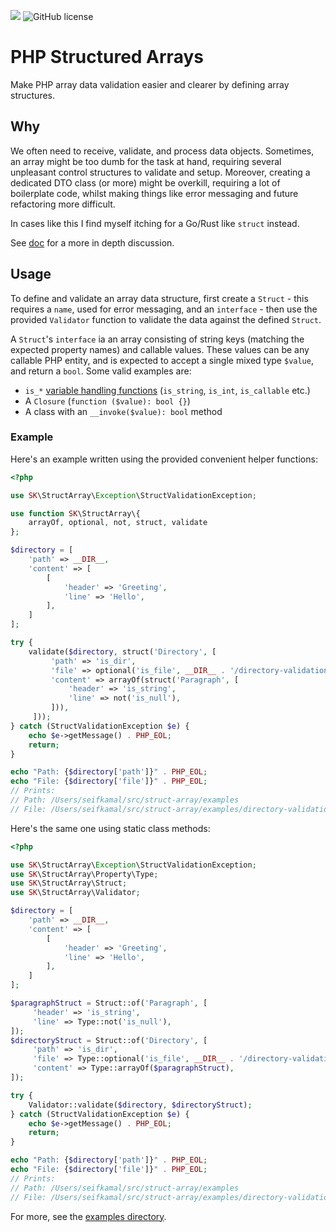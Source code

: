 ![](https://github.com/safe-k/struct-array/workflows/Test/badge.svg)
![GitHub license](https://img.shields.io/github/license/safe-k/struct-array)

# PHP Structured Arrays

Make PHP array data validation easier and clearer by defining array structures.

## Why

We often need to receive, validate, and process data objects. Sometimes, an array might be too
dumb for the task at hand, requiring several unpleasant control structures to validate and setup.
Moreover, creating a dedicated DTO class (or more) might be overkill, requiring a lot of boilerplate
code, whilst making things like error messaging and future refactoring more difficult.

In cases like this I find myself itching for a Go/Rust like `struct` instead.

See [doc](docs/use-case.md) for a more in depth discussion.

## Usage

To define and validate an array data structure, first create a `Struct` - this requires a
`name`, used for error messaging, and an `interface` - then use the provided `Validator`
function to validate the data against the defined `Struct`.

A `Struct`'s `interface` ia an array consisting of string keys (matching the expected property names)
and callable values. These values can be any callable PHP entity, and is expected to accept
a single mixed type `$value`, and return a `bool`. Some valid examples are:
- `is_*` [variable handling functions](https://www.php.net/manual/en/ref.var.php) (`is_string`,
`is_int`, `is_callable` etc.)
- A `Closure` (`function ($value): bool {}`)
- A class with an `__invoke($value): bool` method

### Example

Here's an example written using the provided convenient helper functions:

```php
<?php

use SK\StructArray\Exception\StructValidationException;

use function SK\StructArray\{
    arrayOf, optional, not, struct, validate
};

$directory = [
    'path' => __DIR__,
    'content' => [
        [
            'header' => 'Greeting',
            'line' => 'Hello',
        ],
    ]
];

try {
    validate($directory, struct('Directory', [
         'path' => 'is_dir',
         'file' => optional('is_file', __DIR__ . '/directory-validation.php'),
         'content' => arrayOf(struct('Paragraph', [
             'header' => 'is_string',
             'line' => not('is_null'),
         ])),
     ]));
} catch (StructValidationException $e) {
    echo $e->getMessage() . PHP_EOL;
    return;
}

echo "Path: {$directory['path']}" . PHP_EOL;
echo "File: {$directory['file']}" . PHP_EOL;
// Prints:
// Path: /Users/seifkamal/src/struct-array/examples
// File: /Users/seifkamal/src/struct-array/examples/directory-validation.php
```

Here's the same one using static class methods:

```php
<?php

use SK\StructArray\Exception\StructValidationException;
use SK\StructArray\Property\Type;
use SK\StructArray\Struct;
use SK\StructArray\Validator;

$directory = [
    'path' => __DIR__,
    'content' => [
        [
            'header' => 'Greeting',
            'line' => 'Hello',
        ],
    ]
];

$paragraphStruct = Struct::of('Paragraph', [
     'header' => 'is_string',
     'line' => Type::not('is_null'),
]);
$directoryStruct = Struct::of('Directory', [
     'path' => 'is_dir',
     'file' => Type::optional('is_file', __DIR__ . '/directory-validation.php'),
     'content' => Type::arrayOf($paragraphStruct),
]);

try {
    Validator::validate($directory, $directoryStruct);
} catch (StructValidationException $e) {
    echo $e->getMessage() . PHP_EOL;
    return;
}

echo "Path: {$directory['path']}" . PHP_EOL;
echo "File: {$directory['file']}" . PHP_EOL;
// Prints:
// Path: /Users/seifkamal/src/struct-array/examples
// File: /Users/seifkamal/src/struct-array/examples/directory-validation.php
```

For more, see the [examples directory](examples).
